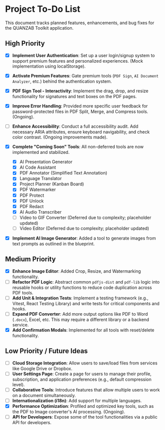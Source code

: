 # Project To-Do List

This document tracks planned features, enhancements, and bug fixes for the QUANZAB Toolkit application.

## High Priority

- [x] **Implement User Authentication**: Set up a user login/signup system to support premium features and personalized experiences. (Mock implementation using localStorage).
- [x] **Activate Premium Features**: Gate premium tools (`PDF Sign`, `AI Document Analyzer`, etc.) behind the authentication system.
- [x] **PDF Sign Tool - Interactivity**: Implement the drag, drop, and resize functionality for signatures and text boxes on the PDF pages.
- [x] **Improve Error Handling**: Provided more specific user feedback for password-protected files in PDF Split, Merge, and Compress tools. (Ongoing).
- [ ] **Enhance Accessibility**: Conduct a full accessibility audit. Add necessary ARIA attributes, ensure keyboard navigability, and check color contrast. (Ongoing improvements made).
- [x] **Complete "Coming Soon" Tools**: All non-deferred tools are now implemented and stabilized.
  - [x] AI Presentation Generator
  - [x] AI Code Assistant
  - [x] PDF Annotator (Simplified Text Annotation)
  - [x] Language Translator
  - [x] Project Planner (Kanban Board)
  - [x] PDF Watermarker
  - [x] PDF Protect
  - [x] PDF Unlock
  - [x] PDF Redact
  - [x] AI Audio Transcriber
  - [ ] Video to GIF Converter (Deferred due to complexity; placeholder updated)
  - [ ] Video Editor (Deferred due to complexity; placeholder updated)
- [x] **Implement AI Image Generator**: Added a tool to generate images from text prompts as outlined in the blueprint.


## Medium Priority

- [x] **Enhance Image Editor**: Added Crop, Resize, and Watermarking functionality.
- [ ] **Refactor PDF Logic**: Abstract common `pdfjs-dist` and `pdf-lib` logic into reusable hooks or utility functions to reduce code duplication across PDF tools.
- [ ] **Add Unit & Integration Tests**: Implement a testing framework (e.g., Vitest, React Testing Library) and write tests for critical components and hooks.
- [ ] **Expand PDF Converter**: Add more output options like PDF to Word (`.docx`), Excel, etc. This may require a different library or a backend service.
- [x] **Add Confirmation Modals**: Implemented for all tools with reset/delete functionality.

## Low Priority / Future Ideas

- [ ] **Cloud Storage Integration**: Allow users to save/load files from services like Google Drive or Dropbox.
- [ ] **User Settings Page**: Create a page for users to manage their profile, subscription, and application preferences (e.g., default compression level).
- [ ] **Collaborative Tools**: Introduce features that allow multiple users to work on a document simultaneously.
- [ ] **Internationalization (i18n)**: Add support for multiple languages.
- [x] **Performance Optimization**: Profiled and optimized key tools, such as the PDF to Image converter's AI processing. (Ongoing).
- [ ] **API for Developers**: Expose some of the tool functionalities via a public API for developers.
